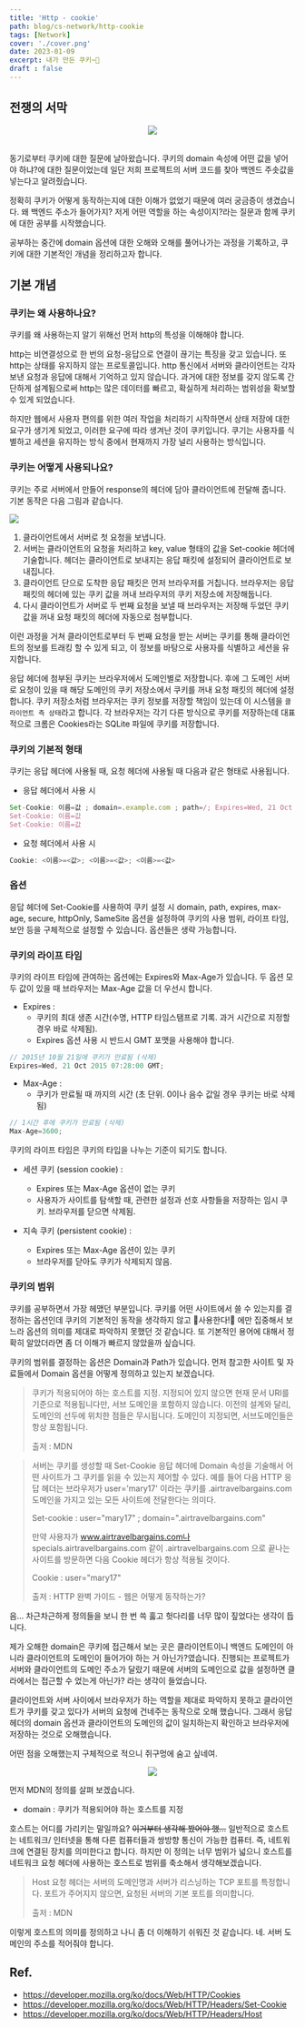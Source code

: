 ```yaml
---
title: 'Http - cookie'
path: blog/cs-network/http-cookie
tags: [Network]
cover: './cover.png'
date: 2023-01-09
excerpt: 내가 만든 쿠키~🍪
draft : false
---
```


## 전쟁의 서막  


<p align="center">
    <img src="./1.png">
</p>

<br/>  
동기로부터 쿠키에 대한 질문에 날아왔습니다. 쿠키의 domain 속성에 어떤 값을 넣어야 하냐?에 대한 질문이었는데 일단 저희 프로젝트의 서버 코드를 찾아 백엔드 주솟값을 넣는다고 알려줬습니다.

정확히 쿠키가 어떻게 동작하는지에 대한 이해가 없었기 때문에 여러 궁금증이 생겼습니다. 왜 백엔드 주소가 들어가지? 저게 어떤 역할을 하는 속성이지?라는 질문과 함께 쿠키에 대한 공부를 시작했습니다.

공부하는 중간에 domain 옵션에 대한 오해와 오해를 풀어나가는 과정을 기록하고, 쿠키에 대한 기본적인 개념을 정리하고자 합니다.


## 기본 개념 

### 쿠키는 왜 사용하나요?

쿠키를 왜 사용하는지 알기 위해선 먼저 http의 특성을 이해해야 합니다. 

http는 비연결성으로 한 번의 요청-응답으로 연결이 끊기는 특징을 갖고 있습니다. 또 http는 상태를 유지하지 않는 프로토콜입니다. http 통신에서 서버와 클라이언트는 각자 보낸 요청과 응답에 대해서 기억하고 있지 않습니다. 과거에 대한 정보를 갖지 않도록 간단하게 설계됨으로써 http는 많은 데이터를 빠르고, 확실하게 처리하는 범위성을 확보할 수 있게 되었습니다. 

하지만 웹에서 사용자 편의를 위한 여러 작업을 처리하기 시작하면서 상태 저장에 대한 요구가 생기게 되었고, 이러한 요구에 따라 생겨난 것이 쿠키입니다. 쿠기는 사용자를 식별하고 세션을 유지하는 방식 중에서 현재까지 가장 널리 사용하는 방식입니다.

### 쿠키는 어떻게 사용되나요?

쿠키는 주로 서버에서 만들어 response의 헤더에 담아 클라이언트에 전달해 줍니다. 기본 동작은 다음 그림과 같습니다.


![](./cookie-operation-diagram.png)


1. 클라이언트에서 서버로 첫 요청을 보냅니다. 
2. 서버는 클라이언트의 요청을 처리하고 key, value 형태의 값을 Set-cookie 헤더에 기술합니다. 헤더는 클라이언트로 보내지는 응답 패킷에 설정되어 클라이언트로 보내집니다.
3. 클라이언트 단으로 도착한 응답 패킷은 먼저 브라우저를 거칩니다. 브라우저는 응답 패킷의 헤더에 있는 쿠키 값을 꺼내 브라우저의 쿠키 저장소에 저장해둡니다. 
4. 다시 클라이언트가 서버로 두 번째 요청을 보낼 때 브라우저는 저장해 두었던 쿠키 값을 꺼내 요청 패킷의 헤더에 자동으로 첨부합니다. 

이런 과정을 거쳐 클라이언트로부터 두 번째 요청을 받는 서버는 쿠키를 통해 클라이언트의 정보를 트래킹 할 수 있게 되고, 이 정보를 바탕으로 사용자를 식별하고 세션을 유지합니다.

응답 헤더에 첨부된 쿠키는 브라우저에서 도메인별로 저장합니다. 후에 그 도메인 서버로 요청이 있을 때 해당 도메인의 쿠키 저장소에서 쿠키를 꺼내 요청 패킷의 헤더에 설정합니다. 쿠키 저장소처럼 브라우저는 쿠키 정보를 저장할 책임이 있는데 이 시스템을 `클라이언트 측 상태`라고 합니다. 각 브라우저는 각기 다른 방식으로 쿠키를 저장하는데 대표적으로 크롬은 Cookies라는 SQLite 파일에 쿠키를 저장합니다. 


### 쿠키의 기본적 형태

쿠키는 응답 헤더에 사용될 때, 요청 헤더에 사용될 때 다음과 같은 형태로 사용됩니다.  

* 응답 헤더에서 사용 시 

```javascript
Set-Cookie: 이름=값 ; domain=.example.com ; path=/; Expires=Wed, 21 Oct 2015 07:28:00 GMT; Max-Age=3600; Secure; HttpOnly
Set-Cookie: 이름=값
Set-Cookie: 이름=값
```

* 요청 헤더에서 사용 시 

```javascript
Cookie: <이름>=<값>; <이름>=<값>; <이름>=<값>
```

### 옵션

응답 헤더에 Set-Cookie를 사용하여 쿠키 설정 시 domain, path, expires, max-age, secure, httpOnly, SameSite 옵션을 설정하여 쿠키의 사용 범위, 라이프 타임, 보안 등을 구체적으로 설정할 수 있습니다. 옵션들은 생략 가능합니다.

### 쿠키의 라이프 타임

쿠키의 라이프 타임에 관여하는 옵션에는 Expires와 Max-Age가 있습니다. 두 옵션 모두 값이 있을 때 브라우저는 Max-Age 값을 더 우선시 합니다. 

* Expires : 
    * 쿠키의 최대 생존 시간(수명, HTTP 타임스탬프로 기록. 과거 시간으로 지정할 경우 바로 삭제됨).
    * Expires 옵션 사용 시 반드시 GMT 포맷을 사용해야 합니다. 

```javascript
// 2015년 10월 21일에 쿠키가 만료됨 (삭제)
Expires=Wed, 21 Oct 2015 07:28:00 GMT; 
```

* Max-Age : 
    * 쿠키가 만료될 때 까지의 시간 (초 단위. 0이나 음수 값일 경우 쿠키는 바로 삭제됨)

```javascript
// 1시간 후에 쿠키가 만료됨 (삭제)
Max-Age=3600;
```

쿠키의 라이프 타임은 쿠키의 타입을 나누는 기준이 되기도 합니다.

* 세션 쿠키 (session cookie) : 
    * Expires 또는 Max-Age 옵션이 없는 쿠키 
    * 사용자가 사이트를 탐색할 때, 관련한 설정과 선호 사항들을 저장하는 임시 쿠키. 브라우저를 닫으면 삭제됨.  

    
* 지속 쿠키 (persistent cookie) : 
    * Expires 또는 Max-Age 옵션이 있는 쿠키 
    * 브라우저를 닫아도 쿠키가 삭제되지 않음.


### 쿠키의 범위

쿠키를 공부하면서 가장 헤맸던 부분입니다. 쿠키를 어떤 사이트에서 쓸 수 있는지를 결정하는 옵션인데 쿠키의 기본적인 동작을 생각하지 않고 🍪사용한다!🍪 에만 집중해서 보느라 옵션의 의미를 제대로 파악하지 못했던 것 같습니다. 또 기본적인 용어에 대해서 정확히 알았더라면 좀 더 이해가 빠르지 않았을까 싶습니다.

쿠키의 범위를 결정하는 옵션은 Domain과 Path가 있습니다. 먼저 참고한 사이트 및 자료들에서 Domain 옵션을 어떻게 정의하고 있는지 보겠습니다.

> 쿠키가 적용되어야 하는 호스트를 지정. 지정되어 있지 않으면 현재 문서 URI를 기준으로 적용됩니다만, 서브 도메인을 포함하지 않습니다. 이전의 설계와 달리, 도메인의 선두에 위치한 점들은 무시됩니다. 도메인이 지정되면, 서브도메인들은 항상 포함됩니다.   
>  
> 출저 : MDN

> 서버는 쿠키를 생성할 때 Set-Cookie 응답 헤더에 Domain 속성을 기술해서 어떤 사이트가 그 쿠키를 읽을 수 있는지 제어할 수 있다. 예를 들어 다음 HTTP 응답 헤더는 브라우저가 user='mary17' 이라는 쿠키를 .airtravelbargains.com 도메인을 가지고 있는 모든 사이트에 전달한다는 의미다.
>
> Set-cookie : user="mary17" ; domain=".airtravelbargains.com"
>    
> 만약 사용자가 www.airtravelbargains.com나 specials.airtravelbargains.com 같이 .airtravelbargains.com 으로 끝나는 사이트를 방문하면 다음 Cookie 헤더가 항상 적용될 것이다.   
>
> Cookie : user="mary17"
>  
> 출저 : HTTP 완벽 가이드 - 웹은 어떻게 동작하는가?  


음... 차근차근하게 정의들을 보니 한 번 쓱 훓고 헛다리를 너무 많이 짚었다는 생각이 듭니다.  

제가 오해한 domain은 쿠키에 접근해서 보는 곳은 클라이언트이니 백엔드 도메인이 아니라 클라이언트의 도메인이 들어가야 하는 거 아닌가?였습니다. 진행되는 프로젝트가 서버와 클라이언트의 도메인 주소가 달랐기 때문에 서버의 도메인으로 값을 설정하면 클라에서는 접근할 수 었는게 아닌가? 라는 생각이 들었습니다.

 클라이언트와 서버 사이에서 브라우저가 하는 역할을 제대로 파악하지 못하고 클라이언트가 쿠키를 갖고 있다가 서버의 요청에 건네주는 동작으로 오해 했습니다. 그래서 응답 헤더의 domain 옵션과 클라이언트의 도메인의 값이 일치하는지 확인하고 브라우저에 저장하는 것으로 오해했습니다.

어떤 점을 오해했는지 구체적으로 적으니 쥐구멍에 숨고 싶네여.

<p align="center">
    <img src="./2.jpeg">
</p>

먼저 MDN의 정의를 살펴 보겠습니다. 

* domain : 쿠키가 적용되어야 하는 호스트를 지정

호스트는 어디를 가리키는 말일까요? ~~이거부터 생각해 봤어야 했...~~ 일반적으로 호스트는 네트워크/ 인터넷을 통해 다른 컴퓨터들과 쌍방향 통신이 가능한 컴퓨터. 즉, 네트워크에 연결된 장치를 의미한다고 합니다. 하지만 이 정의는 너무 범위가 넓으니 호스트를 네트워크 요청 헤더에 사용하는 호스트로 범위를 축소해서 생각해보겠습니다. 

> Host 요청 헤더는 서버의 도메인명과 서버가 리스닝하는 TCP 포트를 특정합니다. 포트가 주어지지 않으면, 요청된 서버의 기본 포트를 의미합니다.
>
> 출저 : MDN
 
이렇게 호스트의 의미를 정의하고 나니 좀 더 이해하기 쉬워진 것 같습니다. 네. 서버 도메인의 주소를 적어줘야 합니다. 


## Ref.
- https://developer.mozilla.org/ko/docs/Web/HTTP/Cookies
- https://developer.mozilla.org/ko/docs/Web/HTTP/Headers/Set-Cookie
- https://developer.mozilla.org/ko/docs/Web/HTTP/Headers/Host


